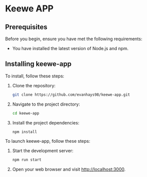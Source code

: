 # Keewe APP

## Prerequisites

Before you begin, ensure you have met the following requirements:

* You have installed the latest version of Node.js and npm.

## Installing keewe-app

To install, follow these steps:

1. Clone the repository:
    ```bash
    git clone https://github.com/evanhays98/keewe-app.git
    ```

2. Navigate to the project directory:
    ```bash
    cd keewe-app
    ```

3. Install the project dependencies:
    ```bash
    npm install
    ```

To launch keewe-app, follow these steps:

1. Start the development server:
    ```bash
    npm run start
    ```

2. Open your web browser and visit [http://localhost:3000](http://localhost:3000).
